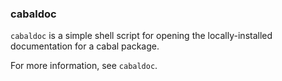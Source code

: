 ### cabaldoc

`cabaldoc` is a simple shell script for opening the locally-installed
documentation for a cabal package.

For more information, see `cabaldoc`.
